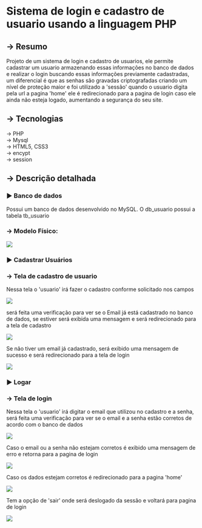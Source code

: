 <h1>Sistema de login e cadastro de usuario usando a linguagem PHP</h1>
<h2>→ Resumo</h2>
Projeto de um sistema de login e cadastro de usuarios, ele permite cadastrar um usuario armazenando essas informações no banco de dados e realizar o login buscando essas informações previamente cadastradas, um diferencial é que as senhas são gravadas criptografadas criando um nível de proteção maior e foi utilizado a 'sessão' quando o usuario digita pela url a pagina 'home' ele é redirecionado para a pagina de login caso ele ainda não esteja logado, aumentando a segurança do seu site.

<h2>→ Tecnologias</h2>
→ PHP
<br>
→ Mysql
<br>
→ HTML5, CSS3
<br>
→ encypt
<br>
→ session
<br>

<h2>→ Descrição detalhada</h2>
<h3>► Banco de dados</h3>
Possui um banco de dados desenvolvido no MySQL.
O db_usuario possui a tabela tb_usuario

<h3>→ Modelo Físico:</h3>
<img src = "https://user-images.githubusercontent.com/111146154/209556234-b5d27e57-6f7a-4d31-a9e6-5ed6fd62ab8f.png">


<h3>► Cadastrar Usuários</h3>

<h3> → Tela de cadastro de usuario</h3>

<p> Nessa tela o 'usuario' irá fazer o cadastro conforme solicitado nos campos</p>
<img src= "https://user-images.githubusercontent.com/111146154/209555437-42811575-8bbb-4d68-a0d7-a4c1c87a9604.png">
<p>  será feita uma verificação para ver se o Email já está cadastrado no banco de dados, se estiver será exibida uma mensagem e será redirecionado para a tela de cadastro </p>
<img src= "https://user-images.githubusercontent.com/111146154/209555462-36361fe9-48ec-49f1-9c2d-211176bfec87.png">
<p> Se não tiver um email já cadastrado, será exibido uma mensagem de sucesso e será redirecionado para a tela de login </p>
<img src= "https://user-images.githubusercontent.com/111146154/209555512-baf1c3bb-8418-4980-b3eb-13a23946b6f5.png">

<h3>► Logar</h3>
<h3> → Tela de login</h3>
<p> Nessa tela o 'usuario' irá digitar o email que utilizou no cadastro e a senha, será feita uma verificação para ver se o email e a senha estão corretos de acordo com o banco de dados</p>
<img src= "https://user-images.githubusercontent.com/111146154/209554028-9cdc59fb-5330-45cd-9246-7130cc2e2d14.png">
<p> Caso o email ou a senha não estejam corretos é exibido uma mensagem de erro e retorna para a pagina de login</p>
<img src= "https://user-images.githubusercontent.com/111146154/209554741-69b8a6f2-08ed-4c43-a30a-49daff926401.png">
<p> Caso os dados estejam corretos é redirecionado para a pagina 'home'</p>
<img src = "https://user-images.githubusercontent.com/111146154/209554940-a50628ae-a8eb-44c5-88c3-7f65fbe97c93.png">
<p> Tem a opção de 'sair' onde será deslogado da sessão e voltará para pagina de login</p>
<img src = "https://user-images.githubusercontent.com/111146154/209555393-8a6f780c-d333-46a5-b86b-ad0749a6e640.png">
